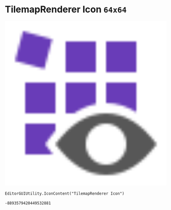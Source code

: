 # TilemapRenderer Icon `64x64`
<img src="/img/TilemapRenderer%20Icon.png" width=512 height=512>

``` CSharp
EditorGUIUtility.IconContent("TilemapRenderer Icon")
```
```
-8893579420449532881
```
